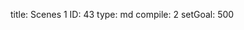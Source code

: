 title:          Scenes 1
ID:             43
type:           md
compile:        2
setGoal:        500



